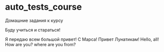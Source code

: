 # auto_tests_course
Домашние задания к курсу

Буду учиться и стараться!

Я передаю всем большой привет! C Марса!
Привет Лунатикам! Hello, all! How are you? where are you from?